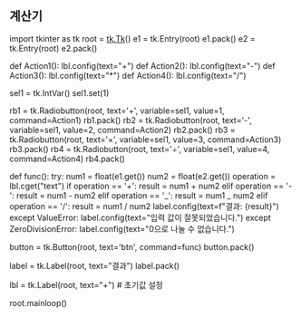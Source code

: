 ## 계산기

import tkinter as tk
root = [tk.Tk](http://tk.tk/)()
e1 = tk.Entry(root)
e1.pack()
e2 = tk.Entry(root)
e2.pack()

def Action1():
lbl.config(text="+")
def Action2():
lbl.config(text="-")
def Action3():
lbl.config(text="\*")
def Action4():
lbl.config(text="/")

sel1 = tk.IntVar()
sel1.set(1)

rb1 = tk.Radiobutton(root, text='+', variable=sel1, value=1, command=Action1)
rb1.pack()
rb2 = tk.Radiobutton(root, text='-', variable=sel1, value=2, command=Action2)
rb2.pack()
rb3 = tk.Radiobutton(root, text='×', variable=sel1, value=3, command=Action3)
rb3.pack()
rb4 = tk.Radiobutton(root, text='÷', variable=sel1, value=4, command=Action4)
rb4.pack()

def func():
try:
num1 = float(e1.get())
num2 = float(e2.get())
operation = lbl.cget("text")
if operation == '+':
result = num1 + num2
elif operation == '-':
result = num1 - num2
elif operation == '_':
result = num1 _ num2
elif operation == '/':
result = num1 / num2
label.config(text=f"결과: {result}")
except ValueError:
label.config(text="입력 값이 잘못되었습니다.")
except ZeroDivisionError:
label.config(text="0으로 나눌 수 없습니다.")

button = tk.Button(root, text='btn', command=func)
button.pack()

label = tk.Label(root, text="결과")
label.pack()

lbl = tk.Label(root, text="+") # 초기값 설정

root.mainloop()
